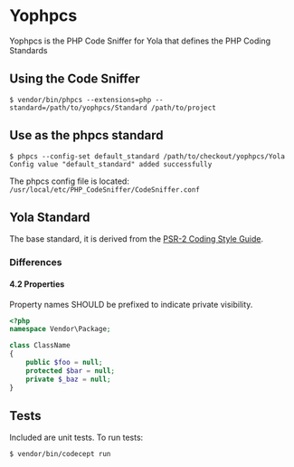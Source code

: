 # Yophpcs

Yophpcs is the PHP Code Sniffer for Yola that defines the PHP Coding Standards

## Using the Code Sniffer

```
$ vendor/bin/phpcs --extensions=php --standard=/path/to/yophpcs/Standard /path/to/project
```

## Use as the phpcs standard

```
$ phpcs --config-set default_standard /path/to/checkout/yophpcs/Yola
Config value "default_standard" added successfully
```

The phpcs config file is located:
`/usr/local/etc/PHP_CodeSniffer/CodeSniffer.conf`

## Yola Standard
The base standard, it is derived from the [PSR-2 Coding Style Guide](https://github.com/php-fig/fig-standards/blob/master/accepted/PSR-2-coding-style-guide.md).

### Differences

#### 4.2 Properties

Property names SHOULD be prefixed to indicate private visibility.

```php
<?php
namespace Vendor\Package;

class ClassName
{
    public $foo = null;
    protected $bar = null;
    private $_baz = null;
}
```

## Tests
Included are unit tests. To run tests:

```
$ vendor/bin/codecept run
```
